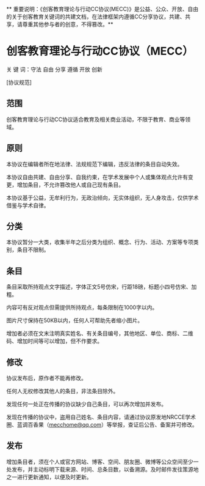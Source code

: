 ** 重要说明：《创客教育理论与行动CC协议(MECC)》是公益、公众、开放、自由的关于创客教育关键词的共建文档，在法律框架内遵循CC分享协议，共建、共享，请尊重其他参与者的创意，不得篡改。**

# 创客教育理论与行动CC协议（MECC）

关 键 词：守法 自由 分享 遵循 开放 创新

[协议规范]

## 范围

创客教育理论与行动CC协议适合教育及相关商业活动，不限于教育、商业等领域。

## 原则

本协议在编辑者所在地法律、法规规范下编辑，违反法律的条目自动失效。

本协议自由共建、自由分享、自我约束，在学术发展中个人或集体观点允许有变更，增加条目，不允许篡改他人或自己现有条目。

本协议基于公益，无牟利行为，无政治倾向，无实体组织，无人身攻击，仅供学术借鉴与学术自律。

## 分类

本协议暂分一大类，收集半年之后分类为组织、概念、行为、活动、方案等专项类别，条目不限制。

## 条目

条目采取所持观点文字描述，字体正文5号仿宋，行距18磅，标题小四号仿宋、加粗。

内容可有反对观点但需提供所持观点，每条限制在1000字以内。

图片尺寸保持在50KB以内，任何人可帮助先者缩小图片。

增加者必须在文末注明真实姓名、有关条目编号，其他地区、单位、商标、二维码、增加时间等可以增加，但不作要求。

## 修改

协议发布后，原作者不能再修改。

任何人无权修改其他人的条目，非法条目除外。

发现任何一处正在传播的协议缺少自己条目，可以再次增加并发布。

发现在传播的协议中，盗用自己姓名、条目内容，请通过协议原发地NRCCE学术圈、蓝调百香果（mecchome@qq.com）等举报，查证后公告、备案并可修改。

## 发布

增加条目者，须在个人或官方网站、博客、空间、朋友圈、微博等公众空间至少一处发布，并主动标明下载来源、时间、总条目数，以备溯源。及时邮件发往策源地之一进行更新通知，以便及时更新。
